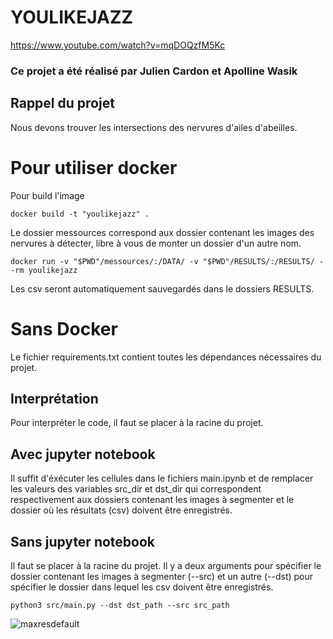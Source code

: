 # YOULIKEJAZZ
https://www.youtube.com/watch?v=mqDOQzfM5Kc

### Ce projet a été réalisé par Julien Cardon et Apolline Wasik

## Rappel du projet

Nous devons trouver les intersections des nervures d'ailes d'abeilles.

# Pour utiliser docker
Pour build l'image
```
docker build -t "youlikejazz" .
```
Le dossier messources correspond aux dossier contenant les images des nervures à détecter, libre à vous de monter un dossier d'un autre nom.

```
docker run -v "$PWD"/messources/:/DATA/ -v "$PWD"/RESULTS/:/RESULTS/ --rm youlikejazz
```

Les csv seront automatiquement sauvegardés dans le dossiers RESULTS.

# Sans Docker

Le fichier requirements.txt contient toutes les dépendances nécessaires du projet.

## Interprétation

Pour interpréter le code, il faut se placer à la racine du projet.

## Avec jupyter notebook

Il suffit d'éxécuter les cellules dans le fichiers main.ipynb et de remplacer les valeurs des variables src_dir et dst_dir qui correspondent respectivement aux dossiers contenant les images à segmenter et le dossier où les résultats (csv) doivent être enregistrés.

## Sans jupyter notebook

Il faut se placer à la racine du projet. Il y a deux arguments pour spécifier le dossier contenant les images à segmenter (--src) et un autre (--dst) pour spécifier le dossier dans lequel les csv doivent être enregistrés.

```
python3 src/main.py --dst dst_path --src src_path

```
![maxresdefault](https://user-images.githubusercontent.com/36293875/129480394-6b7008bd-fda7-4214-9c03-201aff9d9e20.png)
